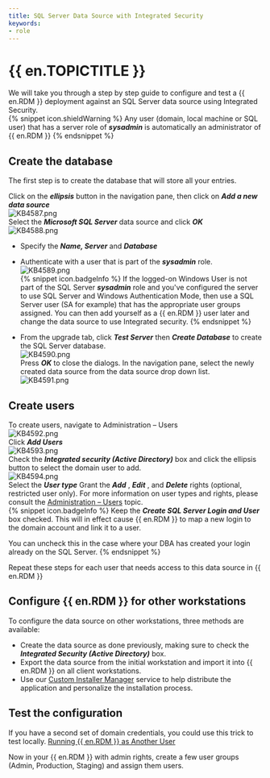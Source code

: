 ```yaml
---
title: SQL Server Data Source with Integrated Security
keywords:
- role
---
```

# {{ en.TOPICTITLE }}
We will take you through a step by step guide to configure and test a {{ en.RDM }} deployment against an SQL Server data source using Integrated Security.  
{% snippet icon.shieldWarning %}
Any user (domain, local machine or SQL user) that has a server role of ***sysadmin*** is automatically an administrator of {{ en.RDM }}
{% endsnippet %}  

## Create the database
The first step is to create the database that will store all your entries.  

Click on the ***ellipsis*** button in the navigation pane, then click on ***Add a new data source***  
![KB4587.png](/img/en/kb/KB4587.png)  
Select the ***Microsoft SQL Server*** data source and click ***OK***  
![KB4588.png](/img/en/kb/KB4588.png)  

* Specify the ***Name, Server*** and ***Database***  
* Authenticate with a user that is part of the ***sysadmin*** role.  
![KB4589.png](/img/en/kb/KB4589.png)  
{% snippet icon.badgeInfo %}
If the logged-on Windows User is not part of the SQL Server ***sysadmin*** role and you&apos;ve configured the server to use SQL Server and Windows Authentication Mode, then use a SQL Server user (SA for example) that has the appropriate user groups assigned. You can then add yourself as a {{ en.RDM }} user later and change the data source to use Integrated security.
{% endsnippet %}  

* From the upgrade tab, click ***Test Server*** then ***Create Database*** to create the SQL Server database.  
![KB4590.png](/img/en/kb/KB4590.png)  
Press ***OK*** to close the dialogs. In the navigation pane, select the newly created data source from the data source drop down list.  
![KB4591.png](/img/en/kb/KB4591.png)
## Create users
To create users, navigate to Administration – Users  
![KB4592.png](/img/en/kb/KB4592.png)  
Click ***Add Users***  
![KB4593.png](/img/en/kb/KB4593.png)  
Check the ***Integrated security (Active Directory)*** box and click the ellipsis button to select the domain user to add.  
![KB4594.png](/img/en/kb/KB4594.png)  
Select the ***User type*** Grant the ***Add*** , ***Edit*** , and ***Delete*** rights (optional, restricted user only). For more information on user types and rights, please consult the [Administration – Users](https://help.remotedesktopmanager.com/administration_usermanagement.html) topic.  
{% snippet icon.badgeInfo %}
Keep the ***Create SQL Server Login and User*** box checked. This will in effect cause {{ en.RDM }} to map a new login to the domain account and link it to a user.  

You can uncheck this in the case where your DBA has created your login already on the SQL Server.
{% endsnippet %}  

Repeat these steps for each user that needs access to this data source in {{ en.RDM }}
## Configure {{ en.RDM }} for other workstations
To configure the data source on other workstations, three methods are available:  

* Create the data source as done previously, making sure to check the ***Integrated Security (Active Directory)*** box.  
* Export the data source from the initial workstation and import it into {{ en.RDM }} on all client workstations.  
* Use our [Custom Installer Manager](https://help.remotedesktopmanager.com/installation_custominstallerservice.html) service to help distribute the application and personalize the installation process.  
## Test the configuration
If you have a second set of domain credentials, you could use this trick to test locally. [Running {{ en.RDM }} as Another User](/kb/remote-desktop-manager/how-to-articles/running-rdm-as-another-user/)  

Now in your {{ en.RDM }} with admin rights, create a few user groups (Admin, Production, Staging) and assign them users.
